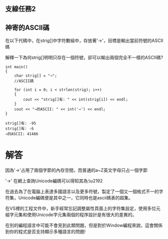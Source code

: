 ## 支線任務2
## 神寄的ASCII碼

在以下代碼中，在strig[]中字符數組中，存放著'→'，目標是輸出當前符號的ASCII碼

解釋一下為何strig[]明明只存在一個符號，卻可以輸出兩個完全不一樣的ASCII碼?

```
int main()
{
    char strig[] = "→";
    //ASCII碼

    for (int i = 0; i < strlen(strig); i++)
    {
        cout << "strig[]有: " << int(strig[i]) << endl;
    }
    cout << "→的ASCII: " << int('→') << endl;
}
```
```
strig[]有: -95
strig[]有: -6
→的ASCII: 41466
```

# 解答

因為'→'占用了兩個字節的內存空間，而普通的a~Z英文字母只占一個字節

'→' 在網上查詢Unicode編碼可以得知其為:\u2192

在過去為了在電腦上表達多國語言以及更多符號，製定了一個又一個格式不一的字符集，Unicode編碼便是其中之一，它同時也是ascii碼表的超集。

在VS裡的工程文件中，新手經常忘記調整屬性頁面上的字符集設定，使用多位元組字元集和使用Unicode字元集兩個的程序設計是有很大的差異的。

在別的編程語言中可能不會見到此類問題，但是對於Window編程來說，這會關係到你的程式是否支持顯示多種語言的問題!


